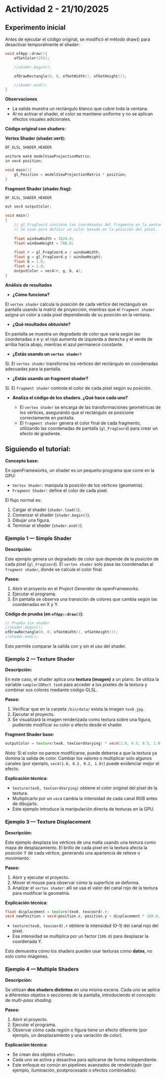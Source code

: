 # Actividad 2 - 21/10/2025

## Experimento inicial

Antes de ejecutar el código original, se modificó el método draw() para desactivar temporalmente el shader:

```cpp
void ofApp::draw(){
    ofSetColor(255);

    //shader.begin();

    ofDrawRectangle(0, 0, ofGetWidth(), ofGetHeight());

    //shader.end();
}
```

**Observaciones**

- La salida muestra un rectángulo blanco que cubre toda la ventana.
- Al no activar el shader, el color se mantiene uniforme y no se aplican efectos visuales adicionales.

**Código original con shaders:**

**Vertex Shader (shader.vert):**

```cpp
OF_GLSL_SHADER_HEADER

uniform mat4 modelViewProjectionMatrix;
in vec4 position;

void main(){
	gl_Position = modelViewProjectionMatrix * position;
}
```

**Fragment Shader (shader.frag):**

```cpp
OF_GLSL_SHADER_HEADER

out vec4 outputColor;

void main()
{
    // gl_FragCoord contiene las coordenadas del fragmento en la ventana.
    // Se usan para definir un color basado en la posición del píxel.
    
    float windowWidth = 1024.0;
    float windowHeight = 768.0;
    
	float r = gl_FragCoord.x / windowWidth;
	float g = gl_FragCoord.y / windowHeight;
	float b = 1.0;
	float a = 1.0;
	outputColor = vec4(r, g, b, a);
}
```

**Análisis de resultados**

- **¿Cómo funciona?**

El `vertex shader` calcula la posición de cada vértice del rectángulo en pantalla usando la matriz de proyección, mientras que el `fragment shader` asigna un color a cada píxel dependiendo de su posición en la ventana.

- **¿Qué resultados obtuviste?**

En pantalla se muestra un degradado de color que varía según las coordenadas x e y: el rojo aumenta de izquierda a derecha y el verde de arriba hacia abajo, mientras el azul permanece constante.

- **¿Estás usando un `vertex shader?`**

Sí. El `vertex shader` transforma los vértices del rectángulo en coordenadas adecuadas para la pantalla.

- **¿Estás usando un fragment shader?**

Sí. El `fragment shader` controla el color de cada píxel según su posición.

- **Analiza el código de los shaders. ¿Qué hace cada uno?**

	- El `vertex shader` se encarga de las transformaciones geométricas de los vértices, asegurando que el rectángulo se posicione correctamente en pantalla.
	- El `fragment shader` genera el color final de cada fragmento, utilizando las coordenadas de pantalla (`gl_FragCoord`) para crear un efecto de gradiente.

## Siguiendo el tutorial:


**Concepto base:**

En openFrameworks, un shader es un pequeño programa que corre en la GPU:

- `Vertex Shader:` manipula la posición de los vértices (geometría).
- `Fragment Shader:` define el color de cada pixel.

El flujo normal es:

1.	Cargar el shader (`shader.load()`).
2.	Comenzar el shader (`shader.begin()`).
3.	Dibujar una figura.
4.	Terminar el shader (`shader.end()`).

### Ejemplo 1 — Simple Shader

**Descripción:**

Este ejemplo genera un degradado de color que depende de la posición de cada píxel (`gl_FragCoord`).
El `vertex shader` solo pasa las coordenadas al `fragment shader`, donde se calcula el color final.

**Pasos:**

1. Abrir el proyecto en el *Project Generator* de openFrameworks.
2. Ejecutar el programa.
3. En pantalla se observa una transición de colores que cambia según las coordenadas en X y Y.

**Código de prueba (en `ofApp::draw()`):**

```cpp
// Prueba sin shader
//shader.begin();
ofDrawRectangle(0, 0, ofGetWidth(), ofGetHeight());
//shader.end();
```

Esto permite comparar la salida con y sin el uso del shader.


### Ejemplo 2 — Texture Shader

**Descripción:**

En este caso, el shader aplica una **textura (imagen)** a un plano.
Se utiliza la variable `sampler2DRect tex0` para acceder a los píxeles de la textura y combinar sus colores mediante código GLSL.

**Pasos:**

1. Verificar que en la carpeta `/bin/data/` exista la imagen `tex0.jpg`.
2. Ejecutar el proyecto.
3. Se visualizará la imagen renderizada como textura sobre una figura, pudiendo modificar su color o efecto desde el shader.

**Fragment Shader base:**

```glsl
outputColor = texture(tex0, texCoordVarying) * vec4(1.0, 0.5, 0.5, 1.0);
```

*Nota:* Si el color no parece modificarse, puede deberse a que la textura ya domina la salida de color. Cambiar los valores o multiplicar solo algunos canales (por ejemplo, `vec4(1.0, 0.2, 0.2, 1.0)`) puede evidenciar mejor el efecto.

**Explicación técnica:**

- `texture(tex0, texCoordVarying)` obtiene el color original del píxel de la textura.
- Multiplicarlo por un `vec4` cambia la intensidad de cada canal RGB antes de dibujarlo.
- Este ejemplo introduce la manipulación directa de texturas en la GPU.

### **Ejemplo 3 — Texture Displacement**

**Descripción:**

Este ejemplo desplaza los vértices de una malla usando una textura como mapa de desplazamiento.
El brillo de cada píxel en la textura afecta la posición Y de cada vértice, generando una apariencia de relieve o movimiento.

**Pasos:**

1. Abrir y ejecutar el proyecto.
2. Mover el mouse para observar cómo la superficie se deforma.
3. Analizar el `vertex shader`: allí se usa el valor del canal rojo de la textura para modificar la geometría.

**Explicación técnica:**

```glsl
float displacement = texture(tex0, texcoord).r;
vec4 newPosition = vec4(position.x, position.y + displacement * 100.0, position.z, 1.0);
```

- `texture(tex0, texcoord).r` obtiene la intensidad (0–1) del canal rojo del píxel.
- Esa intensidad se multiplica por un factor (`100.0`) para desplazar la coordenada Y.

Esto demuestra cómo los shaders pueden usar texturas como **datos**, no solo como imágenes.

### Ejemplo 4 — Multiple Shaders

**Descripción:**

Se utilizan **dos shaders distintos** en una misma escena.
Cada uno se aplica a diferentes objetos o secciones de la pantalla, introduciendo el concepto de *multi-pass shading*.

**Pasos:**

1. Abrir el proyecto.
2. Ejecutar el programa.
3. Observar cómo cada región o figura tiene un efecto diferente (por ejemplo, un desplazamiento y una variación de color).

**Explicación técnica:**

- Se crean dos objetos `ofShader`.
- Cada uno se activa y desactiva para aplicarse de forma independiente.
- Este enfoque es común en pipelines avanzados de renderizado (por ejemplo, iluminación, postprocesado o efectos combinados).

